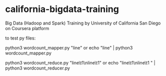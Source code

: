 # california-bigdata-training
Big Data (Hadoop and Spark) Training by University of California San Diego on Coursera platform

to test py files:
 
 python3 wordcount_mapper.py "line" or
 echo "line" | python3 wordcount_mapper.py

 python3 wordcount_reduce.py "line\t1\nline\t1" or
 echo "line\t1\nline\t1 " | python3 wordcount_reducer.py
